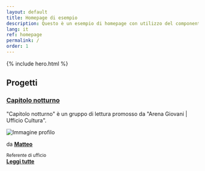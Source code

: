 ```yaml
---
layout: default
title: Homepage di esempio
description: Questo è un esempio di homepage con utilizzo del componente "hero"
lang: it
ref: homepage
permalink: /
order: 1
---
```


{% include hero.html %}

<section class="section bg-white py-2 py-lg-3 py-xl-5">
        <div class="container">
          <div class="row variable-gutters">
            <div class="col-lg-4">
              <div class="title-section pb-4">
                <h2>Progetti</h2>
              </div><!-- /title-section -->
              <div class="card card-bg card-vertical-thumb bg-white card-thumb-rounded">
                <div class="card-body">
                  <div class="card-content">
                    <h3 class="h5">
                      <a href="https://edu.arenagiovani.it/capitolo-notturno/">Capitolo notturno</a>
                    </h3>
                    <p>"Capitolo notturno" è un gruppo di lettura promosso da "Arena Giovani | Ufficio Cultura".</p>
                  </div>
                </div><!-- /card-body -->
                <div class="card-comments-wrapper">
                  <div class="card-avatar-img">
                    <img src="assets/placeholders/img-avatar-250x250.png" alt="Immagine profilo">
                  </div><!-- /card-avatar-img -->
                  <div class="card-avatar-content">
                    <p class="font-weight-normal">da <a href="https://comune.arenagiovani.it/persone/presidentoffice/" aria-label="vai alla pagina Matteo Enea Bianchi"><strong class="text-underline"><u>Matteo</u></strong></a></p>
                    <small>Referente di ufficio</small>
                  </div><!-- /card-avatar-content -->
                </div><!-- /card-comments-wrapper -->
              </div><!-- /card -->
              <div class="py-4">
                <a aria-label="Leggi tutte le notizie" class="text-underline" href="https://edu.arenagiovani.it/capitolo-notturno/"><strong>Leggi tutte</strong></a>
              </div>
            </div>
          </div><!-- /row -->
        </div><!-- /container -->
      </section>
